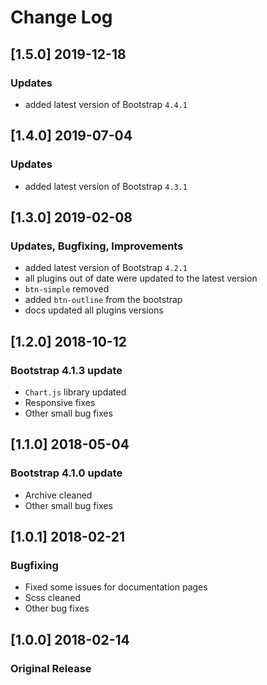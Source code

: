 # Change Log

## [1.5.0] 2019-12-18
### Updates
- added latest version of Bootstrap `4.4.1`

## [1.4.0] 2019-07-04
### Updates
- added latest version of Bootstrap `4.3.1`

## [1.3.0] 2019-02-08
### Updates, Bugfixing, Improvements
- added latest version of Bootstrap `4.2.1`
- all plugins out of date were updated to the latest version
- `btn-simple` removed
- added `btn-outline` from the bootstrap
- docs updated all plugins versions

## [1.2.0] 2018-10-12
### Bootstrap 4.1.3 update
- `Chart.js` library updated
- Responsive fixes
- Other small bug fixes

## [1.1.0] 2018-05-04
### Bootstrap 4.1.0 update
- Archive cleaned
- Other small bug fixes

## [1.0.1] 2018-02-21
### Bugfixing
- Fixed some issues for documentation pages
- Scss cleaned
- Other bug fixes

## [1.0.0] 2018-02-14
### Original Release
